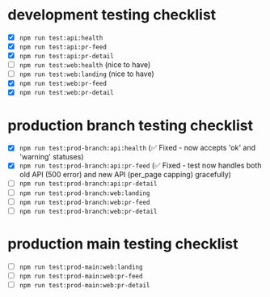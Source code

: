 # development testing checklist

- [x] `npm run test:api:health`
- [x] `npm run test:api:pr-feed` 
- [x] `npm run test:api:pr-detail`
- [ ] `npm run test:web:health` (nice to have)
- [ ] `npm run test:web:landing` (nice to have)
- [x] `npm run test:web:pr-feed` 
- [x] `npm run test:web:pr-detail`

# production branch testing checklist

- [x] `npm run test:prod-branch:api:health` (✅ Fixed - now accepts 'ok' and 'warning' statuses)
- [x] `npm run test:prod-branch:api:pr-feed` (✅ Fixed - test now handles both old API (500 error) and new API (per_page capping) gracefully)
- [ ] `npm run test:prod-branch:api:pr-detail`
- [ ] `npm run test:prod-branch:web:landing`
- [ ] `npm run test:prod-branch:web:pr-feed`
- [ ] `npm run test:prod-branch:web:pr-detail`

# production main testing checklist

- [ ] `npm run test:prod-main:web:landing`
- [ ] `npm run test:prod-main:web:pr-feed`
- [ ] `npm run test:prod-main:web:pr-detail`